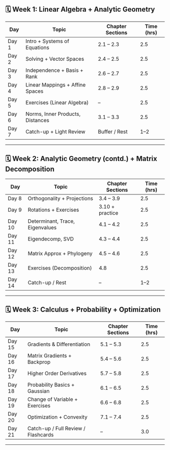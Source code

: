## 🗓️ Week 1: Linear Algebra + Analytic Geometry

|Day|Topic|Chapter Sections|Time (hrs)|
|---|---|---|---|
|Day 1|Intro + Systems of Equations|2.1 – 2.3|2.5|
|Day 2|Solving + Vector Spaces|2.4 – 2.5|2.5|
|Day 3|Independence + Basis + Rank|2.6 – 2.7|2.5|
|Day 4|Linear Mappings + Affine Spaces|2.8 – 2.9|2.5|
|Day 5|Exercises (Linear Algebra)|–|2.5|
|Day 6|Norms, Inner Products, Distances|3.1 – 3.3|2.5|
|Day 7|Catch-up + Light Review|Buffer / Rest|1–2|

---

## 🗓️ Week 2: Analytic Geometry (contd.) + Matrix Decomposition

|Day|Topic|Chapter Sections|Time (hrs)|
|---|---|---|---|
|Day 8|Orthogonality + Projections|3.4 – 3.9|2.5|
|Day 9|Rotations + Exercises|3.10 + practice|2.5|
|Day 10|Determinant, Trace, Eigenvalues|4.1 – 4.2|2.5|
|Day 11|Eigendecomp, SVD|4.3 – 4.4|2.5|
|Day 12|Matrix Approx + Phylogeny|4.5 – 4.6|2.5|
|Day 13|Exercises (Decomposition)|4.8|2.5|
|Day 14|Catch-up / Rest|–|1–2|

---

## 🗓️ Week 3: Calculus + Probability + Optimization

|Day|Topic|Chapter Sections|Time (hrs)|
|---|---|---|---|
|Day 15|Gradients & Differentiation|5.1 – 5.3|2.5|
|Day 16|Matrix Gradients + Backprop|5.4 – 5.6|2.5|
|Day 17|Higher Order Derivatives|5.7 – 5.8|2.5|
|Day 18|Probability Basics + Gaussian|6.1 – 6.5|2.5|
|Day 19|Change of Variable + Exercises|6.6 – 6.8|2.5|
|Day 20|Optimization + Convexity|7.1 – 7.4|2.5|
|Day 21|Catch-up / Full Review / Flashcards|–|3.0|

---